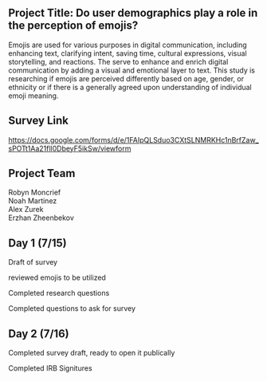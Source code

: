 ## Project Title: Do user demographics play a role in the perception of emojis?

Emojis are used for various purposes in digital communication, including enhancing text, clarifying intent, saving time, cultural expressions, visual storytelling, and reactions. The serve to enhance and enrich digital communication by adding a visual and emotional layer to text. This study is researching if emojis are perceived differently based on age, gender, or ethnicity or if there is a generally agreed upon understanding of individual emoji meaning.

## Survey Link

https://docs.google.com/forms/d/e/1FAIpQLSduo3CXtSLNMRKHc1nBrfZaw_sPOTt1Aa21fll0DbeyF5ikSw/viewform

## Project Team

Robyn Moncrief  
Noah Martinez  
Alex Zurek  
Erzhan Zheenbekov  

## Day 1 (7/15)

Draft of survey

reviewed emojis to be utilized

Completed research questions 

Completed questions to ask for survey

## Day 2 (7/16)

Completed survey draft, ready to open it publically

Completed IRB Signitures 
